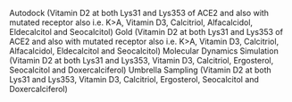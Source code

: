 Autodock (Vitamin D2 at both Lys31 and Lys353 of ACE2 and also with mutated receptor also i.e. K>A, Vitamin D3, Calcitriol, Alfacalcidol, Eldecalcitol and Seocalcitol)
Gold (Vitamin D2 at both Lys31 and Lys353 of ACE2 and also with mutated receptor also i.e. K>A, Vitamin D3, Calcitriol, Alfacalcidol, Eldecalcitol and Seocalcitol)
Molecular Dynamics Simulation (Vitamin D2 at both Lys31 and Lys353, Vitamin D3, Calcitriol, Ergosterol, Seocalcitol and Doxercalciferol)
Umbrella Sampling (Vitamin D2 at both Lys31 and Lys353, Vitamin D3, Calcitriol, Ergosterol, Seocalcitol and Doxercalciferol)

